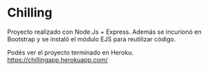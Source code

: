 # Chilling
Proyecto realizado con Node.Js + Express.
Además se incurionó en Bootstrap y se instaló el módulo EJS para reutilizar código.

Podés ver el proyecto terminado en Heroku.
https://chillingapp.herokuapp.com/

